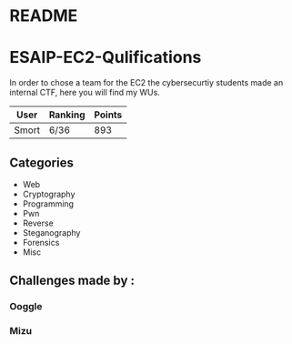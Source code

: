 # README

# ESAIP-EC2-Qulifications

In order to chose a team for the EC2 the cybersecurtiy students made an internal CTF, here you will find my WUs.

| User | Ranking | Points |
| --- | --- | --- |
| Smort | 6/36 | 893 |

## Categories

- Web
- Cryptography
- Programming
- Pwn
- Reverse
- Steganography
- Forensics
- Misc

## Challenges made by :

### Ooggle

### Mizu
